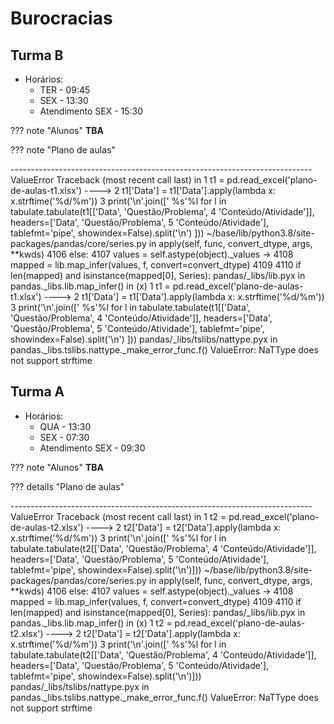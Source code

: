 

# Burocracias 

## Turma B

* Horários: 
    * TER - 09:45
    * SEX - 13:30
    * Atendimento SEX - 15:30

??? note "Alunos"
    **TBA**    


??? note "Plano de aulas"



---------------------------------------------------------------------------ValueError                                Traceback (most recent call last)<ipython-input-1-a0a686815bf9> in <module>
      1 t1 = pd.read_excel('plano-de-aulas-t1.xlsx')
----> 2 t1['Data'] = t1['Data'].apply(lambda x: x.strftime('%d/%m'))
      3 print('\n'.join(['    %s'%l for l in tabulate.tabulate(t1[['Data', 'Questão/Problema',
      4 'Conteúdo/Atividade']], headers=['Data', 'Questão/Problema',
      5 'Conteúdo/Atividade'], tablefmt='pipe', showindex=False).split('\n')  ]))
~/base/lib/python3.8/site-packages/pandas/core/series.py in apply(self, func, convert_dtype, args, **kwds)
   4106             else:
   4107                 values = self.astype(object)._values
-> 4108                 mapped = lib.map_infer(values, f, convert=convert_dtype)
   4109 
   4110         if len(mapped) and isinstance(mapped[0], Series):
pandas/_libs/lib.pyx in pandas._libs.lib.map_infer()
<ipython-input-1-a0a686815bf9> in <lambda>(x)
      1 t1 = pd.read_excel('plano-de-aulas-t1.xlsx')
----> 2 t1['Data'] = t1['Data'].apply(lambda x: x.strftime('%d/%m'))
      3 print('\n'.join(['    %s'%l for l in tabulate.tabulate(t1[['Data', 'Questão/Problema',
      4 'Conteúdo/Atividade']], headers=['Data', 'Questão/Problema',
      5 'Conteúdo/Atividade'], tablefmt='pipe', showindex=False).split('\n')  ]))
pandas/_libs/tslibs/nattype.pyx in pandas._libs.tslibs.nattype._make_error_func.f()
ValueError: NaTType does not support strftime


## Turma A

* Horários: 
    * QUA - 13:30
    * SEX - 07:30
    * Atendimento SEX - 09:30

??? note "Alunos"
    **TBA**



??? details "Plano de aulas"




---------------------------------------------------------------------------ValueError                                Traceback (most recent call last)<ipython-input-1-b03f8bd81b15> in <module>
      1 t2 = pd.read_excel('plano-de-aulas-t2.xlsx')
----> 2 t2['Data'] = t2['Data'].apply(lambda x: x.strftime('%d/%m'))
      3 print('\n'.join(['    %s'%l for l in tabulate.tabulate(t2[['Data', 'Questão/Problema',
      4 'Conteúdo/Atividade']], headers=['Data', 'Questão/Problema',
      5 'Conteúdo/Atividade'], tablefmt='pipe', showindex=False).split('\n')]))
~/base/lib/python3.8/site-packages/pandas/core/series.py in apply(self, func, convert_dtype, args, **kwds)
   4106             else:
   4107                 values = self.astype(object)._values
-> 4108                 mapped = lib.map_infer(values, f, convert=convert_dtype)
   4109 
   4110         if len(mapped) and isinstance(mapped[0], Series):
pandas/_libs/lib.pyx in pandas._libs.lib.map_infer()
<ipython-input-1-b03f8bd81b15> in <lambda>(x)
      1 t2 = pd.read_excel('plano-de-aulas-t2.xlsx')
----> 2 t2['Data'] = t2['Data'].apply(lambda x: x.strftime('%d/%m'))
      3 print('\n'.join(['    %s'%l for l in tabulate.tabulate(t2[['Data', 'Questão/Problema',
      4 'Conteúdo/Atividade']], headers=['Data', 'Questão/Problema',
      5 'Conteúdo/Atividade'], tablefmt='pipe', showindex=False).split('\n')]))
pandas/_libs/tslibs/nattype.pyx in pandas._libs.tslibs.nattype._make_error_func.f()
ValueError: NaTType does not support strftime

